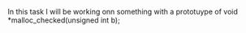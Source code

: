In this task I will be working onn something with a prototuype of void *malloc_checked(unsigned int b);
